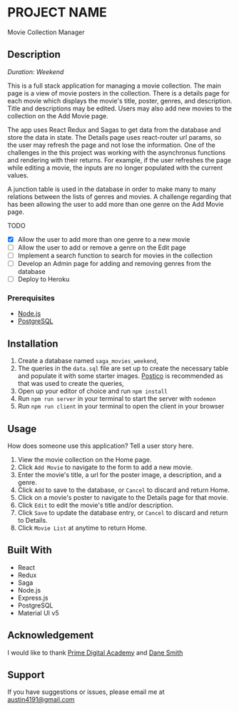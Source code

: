 # PROJECT NAME

Movie Collection Manager

## Description

_Duration: Weekend_

This is a full stack application for managing a movie collection. The main page is a view of movie posters in the collection. There is a details page for each movie which displays the movie's title, poster, genres, and description. Title and descriptions may be edited. Users may also add new movies to the collection on the Add Movie page.

The app uses React Redux and Sagas to get data from the database and store the data in state. The Details page uses react-router url params, so the user may refresh the page and not lose the information. One of the challenges in the this project was working with the asynchronus functions and rendering with their returns. For example, if the user refreshes the page while editing a movie, the inputs are no longer populated with the current values.

A junction table is used in the database in order to make many to many relations between the lists of genres and movies. A challenge regarding that has been allowing the user to add more than one genre on the Add Movie page.

TODO

- [x] Allow the user to add more than one genre to a new movie
- [ ] Allow the user to add or remove a genre on the Edit page
- [ ] Implement a search function to search for movies in the collection
- [ ] Develop an Admin page for adding and removing genres from the database
- [ ] Deploy to Heroku

### Prerequisites

- [Node.js](https://nodejs.org/en/)
- [PostgreSQL](https://www.postgresql.org/)

## Installation

1. Create a database named `saga_movies_weekend`,
2. The queries in the `data.sql` file are set up to create the necessary table and populate it with some starter images. [Postico](https://eggerapps.at/postico/) is recommended as that was used to create the queries,
3. Open up your editor of choice and run `npm install`
4. Run `npm run server` in your terminal to start the server with `nodemon`
5. Run `npm run client` in your terminal to open the client in your browser

## Usage

How does someone use this application? Tell a user story here.

1. View the movie collection on the Home page.
2. Click `Add Movie` to navigate to the form to add a new movie.
3. Enter the movie's title, a url for the poster image, a description, and a genre.
4. Click `Add` to save to the database, or `Cancel` to discard and return Home.
5. Click on a movie's poster to navigate to the Details page for that movie.
6. Click `Edit` to edit the movie's title and/or description.
7. Click `Save` to update the database entry, or `Cancel` to discard and return to Details.
8. Click `Movie List` at anytime to return Home.

## Built With

- React
- Redux
- Saga
- Node.js
- Express.js
- PostgreSQL
- Material UI v5

## Acknowledgement

I would like to thank [Prime Digital Academy](www.primeacademy.io) and [Dane Smith](https://github.com/DoctorHowser)

## Support

If you have suggestions or issues, please email me at [austin4191@gmail.com](www.google.com)
